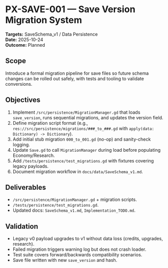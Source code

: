 # PX-SAVE-001 — Save Version Migration System
**Targets:** SaveSchema_v1 / Data Persistence  
**Date:** 2025-10-24  
**Outcome:** Planned  

## Scope
Introduce a formal migration pipeline for save files so future schema changes can be rolled out safely, with tests and tooling to validate conversions.

## Objectives
1. Implement `/src/persistence/MigrationManager.gd` that loads `save_version`, runs sequential migrations, and updates the version field.  
2. Define migration script format (e.g., `res://src/persistence/migrations/###_to_###.gd` with `apply(data: Dictionary) -> Dictionary`).  
3. Add initial stub migration `000_to_001.gd` (no-op) and sanity-check logging.  
4. Update `Save.gd` to call `MigrationManager` during load before populating Economy/Research.  
5. Add `/tests/persistence/test_migrations.gd` with fixtures covering legacy payloads.  
6. Document migration workflow in `docs/data/SaveSchema_v1.md`.  

## Deliverables
- `/src/persistence/MigrationManager.gd` + migration scripts.  
- `/tests/persistence/test_migrations.gd`.  
- Updated docs: `SaveSchema_v1.md`, `Implementation_TODO.md`.  

## Validation
- Legacy v0 payload upgrades to v1 without data loss (credits, upgrades, research).  
- Failed migration triggers warning log but does not crash loader.  
- Test suite covers forward/backwards compatibility scenarios.  
- Save file written with new `save_version` and hash.  
